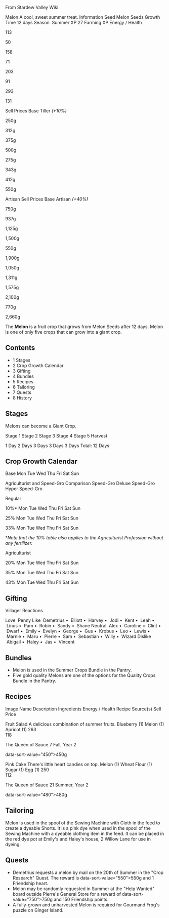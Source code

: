From Stardew Valley Wiki

Melon A cool, sweet summer treat. Information Seed Melon Seeds Growth Time 12 days Season  Summer XP 27 Farming XP Energy / Health

113

50

158

71

203

91

293

131

Sell Prices Base Tiller *(+10%)*

250g

312g

375g

500g

275g

343g

412g

550g

Artisan Sell Prices Base Artisan *(+40%)*

750g

937g

1,125g

1,500g

550g

1,900g

1,050g

1,311g

1,575g

2,100g

770g

2,660g

The **Melon** is a fruit crop that grows from Melon Seeds after 12 days. Melon is one of only five crops that can grow into a giant crop.

## Contents

- 1 Stages
- 2 Crop Growth Calendar
- 3 Gifting
- 4 Bundles
- 5 Recipes
- 6 Tailoring
- 7 Quests
- 8 History

## Stages

Melons can become a Giant Crop.

Stage 1 Stage 2 Stage 3 Stage 4 Stage 5 Harvest

1 Day 2 Days 3 Days 3 Days 3 Days Total: 12 Days

## Crop Growth Calendar

Base Mon Tue Wed Thu Fri Sat Sun

Agriculturist and Speed-Gro Comparison Speed-Gro Deluxe Speed-Gro Hyper Speed-Gro

Regular

10%* Mon Tue Wed Thu Fri Sat Sun

25% Mon Tue Wed Thu Fri Sat Sun

33% Mon Tue Wed Thu Fri Sat Sun

\**Note that the 10% table also applies to the Agriculturist Profession without any fertilizer.*

Agriculturist

20% Mon Tue Wed Thu Fri Sat Sun

35% Mon Tue Wed Thu Fri Sat Sun

43% Mon Tue Wed Thu Fri Sat Sun

## Gifting

Villager Reactions

Love  Penny Like  Demetrius •  Elliott •  Harvey •  Jodi •  Kent •  Leah •  Linus •  Pam •  Robin •  Sandy •  Shane Neutral  Alex •  Caroline •  Clint •  Dwarf •  Emily •  Evelyn •  George •  Gus •  Krobus •  Leo •  Lewis •  Marnie •  Maru •  Pierre •  Sam •  Sebastian •  Willy •  Wizard Dislike  Abigail •  Haley •  Jas •  Vincent

## Bundles

- Melon is used in the Summer Crops Bundle in the Pantry.
- Five gold quality Melons are one of the options for the Quality Crops Bundle in the Pantry.

## Recipes

Image Name Description Ingredients Energy / Health Recipe Source(s) Sell Price

Fruit Salad A delicious combination of summer fruits. Blueberry (1) Melon (1) Apricot (1) 263  
118

The Queen of Sauce 7 Fall, Year 2

data-sort-value="450"&gt;450g

Pink Cake There's little heart candies on top. Melon (1) Wheat Flour (1) Sugar (1) Egg (1) 250  
112

The Queen of Sauce 21 Summer, Year 2

data-sort-value="480"&gt;480g

## Tailoring

Melon is used in the spool of the Sewing Machine with Cloth in the feed to create a dyeable Shorts. It is a pink dye when used in the spool of the Sewing Machine with a dyeable clothing item in the feed. It can be placed in the red dye pot at Emily's and Haley's house, 2 Willow Lane for use in dyeing.

## Quests

- Demetrius requests a melon by mail on the 20th of Summer in the "Crop Research" Quest. The reward is data-sort-value="550"&gt;550g and 1 Friendship heart.
- Melon may be randomly requested in Summer at the "Help Wanted" board outside Pierre's General Store for a reward of data-sort-value="750"&gt;750g and 150 Friendship points.
- A fully-grown and unharvested Melon is required for Gourmand Frog's puzzle on Ginger Island.